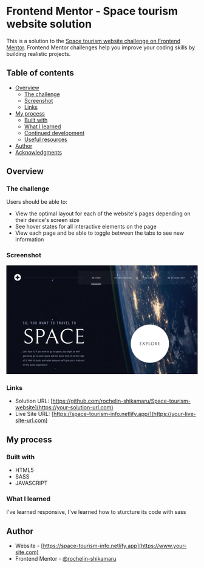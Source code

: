 # Frontend Mentor - Space tourism website solution

This is a solution to the [Space tourism website challenge on Frontend Mentor](https://www.frontendmentor.io/challenges/space-tourism-multipage-website-gRWj1URZ3). Frontend Mentor challenges help you improve your coding skills by building realistic projects. 

## Table of contents

- [Overview](#overview)
  - [The challenge](#the-challenge)
  - [Screenshot](#screenshot)
  - [Links](#links)
- [My process](#my-process)
  - [Built with](#built-with)
  - [What I learned](#what-i-learned)
  - [Continued development](#continued-development)
  - [Useful resources](#useful-resources)
- [Author](#author)
- [Acknowledgments](#acknowledgments)

## Overview

### The challenge

Users should be able to:

- View the optimal layout for each of the website's pages depending on their device's screen size
- See hover states for all interactive elements on the page
- View each page and be able to toggle between the tabs to see new information

### Screenshot

![](./assets/screen-space.png)


### Links

- Solution URL: [https://github.com/rochelin-shikamaru/Space-tourism-website](https://your-solution-url.com)
- Live Site URL: [https://space-tourism-info.netlify.app/](https://your-live-site-url.com)

## My process

### Built with

- HTML5
- SASS
- JAVASCRIPT

### What I learned
I've learned responsive, I've learned how to sturcture its code with sass

## Author

- Website - [https://space-tourism-info.netlify.app](https://www.your-site.com)
- Frontend Mentor - [@rochelin-shikamaru](https://www.frontendmentor.io/profile/rochelin-shikamaru)

